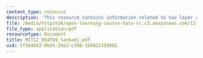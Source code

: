 ```yaml
---
content_type: resource
description: 'This resource contains information related to two layer adjustment. '
file: /media/https%3A/open-learning-course-data-rc.s3.amazonaws.com/12-804-large-scale-flow-dynamics-lab-fall-2009/5f3e9b629bd529a3c3981b5922329902_MIT12_804F09_tankadj.pdf
file_type: application/pdf
resourcetype: Document
title: MIT12_804F09_tankadj.pdf
uid: 5f3e9b62-9bd5-29a3-c398-1b5922329902
---
```

